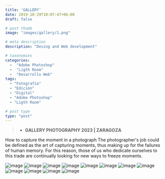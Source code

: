 ```yaml
---
title: 'GALLERY'
date: 2019-10-29T10:07:47+06:00
draft: false

# post thumb
image: "images/gallery/1.png"

# meta description
description: "Desing and Web development"

# taxonomies
categories:
  -  "Adobe Photoshop" 
  -  "Ligth Room"
  -  "Desarrollo Web"
tags:
  - "Fotografía"
  - "Edición"
  - "Digital"
  - "Adobe Photoshop"
  - "Ligth Room"

# post type
type: "post"
---
```


> - **GALLERY PHOTOGRAPHY 2023 | ZARAGOZA**

How to capture the moment in a photograph
The photographer's job could be defined as the art of capturing moments, thus making up for the failures of human memory. For this reason, those of us who dedicate ourselves to this trade are continually looking for new ways to freeze moments.



![image](../../images/gallery/1.png)
![image](../../images/gallery/2.png)
![image](../../images/gallery/3.png)
![image](../../images/gallery/4.png)
![image](../../images/gallery/5.png)
![image](../../images/gallery/6.png)
![image](../../images/gallery/7.png)
![image](../../images/gallery/8.png)
![image](../../images/gallery/9.png)
![image](../../images/gallery/10.png)
![image](../../images/gallery/11.png)
![image](../../images/gallery/12.png)